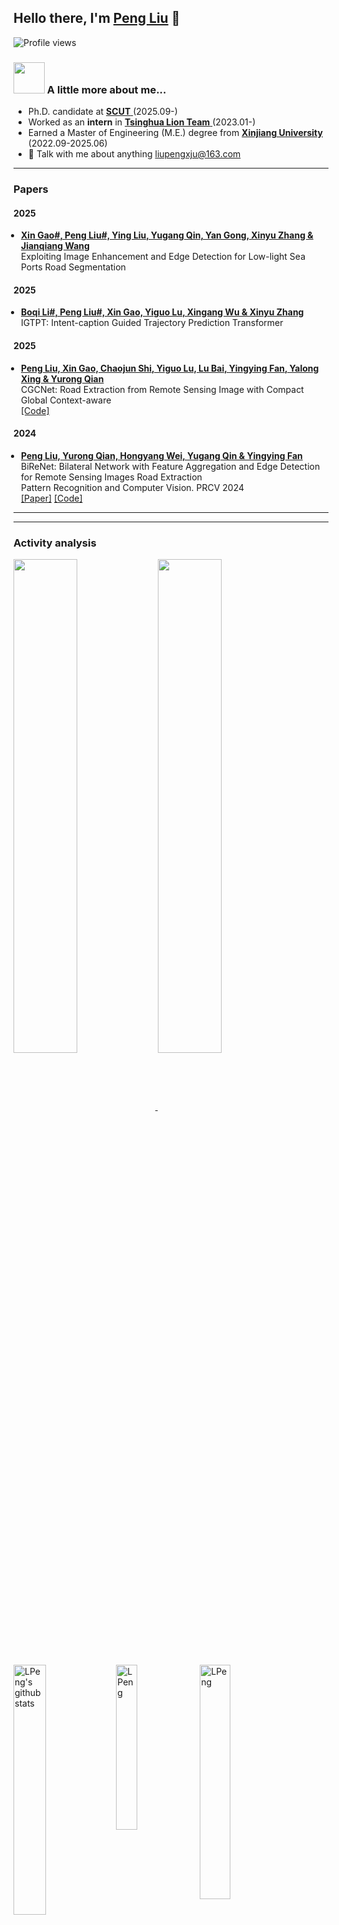 <!-- <p align="center"><img src="assets/whiteflower.jpg"/></p> -->
<!-- <p align="center"><img src="assets/violin1.jpg"/> -->

## Hello there, I'm [Peng Liu](https://github.com/LPeng625) 👋
![Profile views](https://komarev.com/ghpvc/?username=LPeng625&color=brightgreen)


<!-- <img align="left" alt="Readme Quotes" src="https://quotes-github-readme.vercel.app/api?type=horizontal" width='95%'/> -->

  
### <img src="https://media0.giphy.com/media/v1.Y2lkPTc5MGI3NjExa2hod2dwamRndmhrMjJyOTljc3NwNmFlcmlqOXRwaHhwajViNmVjZiZlcD12MV9pbnRlcm5hbF9naWZfYnlfaWQmY3Q9Zw/3NjABnBOieYQE4BpkP/giphy.gif" width="50"> A little more about me...  

- Ph.D. candidate at [**SCUT** ](https://www.scut.edu.cn/) (2025.09-)
- Worked as an **intern** in [**Tsinghua Lion Team** ](https://www.svm.tsinghua.edu.cn/) (2023.01-)
- Earned a Master of Engineering (M.E.) degree from [**Xinjiang University** ](https://www.xju.edu.cn/)  (2022.09-2025.06)
- 💬 Talk with me about anything [liupengxju@163.com](mailto:liupengxju@163.com)

<!-- ### Motto

<img align="center" alt="Readme Quotes" src="./assets/meishuzi.jpg" width='95%'/>
<br/> -->

---

### Papers

#### 2025
<ul style="padding-left:12px;">
    <li>
    	<p>
		<font class="font_nyw_paper_name"><b><a href="https://github.com/LPeng625">Xin Gao#, Peng Liu#, Ying Liu, Yugang Qin, Yan Gong, Xinyu Zhang & Jianqiang Wang</a></b></font><br />
		<font class="font_nyw_paper_title">Exploiting Image Enhancement and Edge Detection for Low-light Sea Ports Road Segmentation</font><br />
     	</p>
   </li>
</ul>

#### 2025
<ul style="padding-left:12px;">
    <li>
    	<p>
		<font class="font_nyw_paper_name"><b><a href="https://github.com/LPeng625">Boqi Li#, Peng Liu#, Xin Gao, Yiguo Lu, Xingang Wu & Xinyu Zhang</a></b></font><br />
		<font class="font_nyw_paper_title">IGTPT: Intent-caption Guided Trajectory Prediction Transformer</font><br />
     	</p>
   </li>
</ul>

#### 2025
<ul style="padding-left:12px;">
    <li>
    	<p>
		<font class="font_nyw_paper_name"><b><a href="https://github.com/LPeng625">Peng Liu, Xin Gao, Chaojun Shi, Yiguo Lu, Lu Bai, Yingying Fan, Yalong Xing & Yurong Qian</a></b></font><br />
		<font class="font_nyw_paper_title">CGCNet: Road Extraction from Remote Sensing Image with Compact Global Context-aware</font><br />
		<a href="https://github.com/LPeng625/CGCNet">[Code]</a>
     	</p>
   </li>
</ul>

#### 2024
<ul style="padding-left:12px;">
    <li>
    	<p>
		<font class="font_nyw_paper_name"><b><a href="https://github.com/LPeng625">Peng Liu, Yurong Qian, Hongyang Wei, Yugang Qin & Yingying Fan</a></b></font><br />
		<font class="font_nyw_paper_title">BiReNet: Bilateral Network with Feature Aggregation and Edge Detection for Remote Sensing Images Road Extraction</font><br />
		<font class="font_nyw_paper_description">Pattern Recognition and Computer Vision. PRCV 2024</font> <font class="font_nyw_paper_ALei"></font><br />
		<a href="https://link.springer.com/chapter/10.1007/978-981-97-8493-6_28">[Paper]</a> <a href="https://github.com/LPeng625/BiReNet">[Code]</a>
     	</p>
   </li>
</ul>

---

<!-- ### Languages and Tools

 <code><img height="20" src="https://raw.githubusercontent.com/devicons/devicon/master/icons/java/java-original.svg"></code>
<code><img height="20" src="https://raw.githubusercontent.com/devicons/devicon/master/icons/linux/linux-original.svg"></code>
<code><img height="20" src="https://raw.githubusercontent.com/devicons/devicon/master/icons/mysql/mysql-original-wordmark.svg"></code>
<code><img height="20" src="https://www.vectorlogo.zone/logos/opencv/opencv-icon.svg"></code>
<code><img height="20" src="https://raw.githubusercontent.com/devicons/devicon/master/icons/python/python-original.svg"></code>
<code><img height="20" src="https://www.vectorlogo.zone/logos/pytorch/pytorch-icon.svg"></code>
<code><img height="20" src="https://raw.githubusercontent.com/devicons/devicon/master/icons/redis/redis-original-wordmark.svg"></code>
<code><img height="20" src="https://www.vectorlogo.zone/logos/springio/springio-icon.svg"></code>
<code><img height="20" src="https://raw.githubusercontent.com/devicons/devicon/master/icons/angularjs/angularjs-original.svg"></code> -->

---

### Activity analysis

<p>
  <a href="https://github.com/LPeng625/CGCNet">
    <img width="45%" align="center" src="https://github-readme-stats.vercel.app/api/pin/?username=LPeng625&repo=CGCNet&theme=nightowl" />
  </a>
  <a href="https://github.com/LPeng625/BiReNet">
    <img width="45%" align="center" src="https://github-readme-stats.vercel.app/api/pin/?username=LPeng625&repo=BiReNet&theme=nightowl" />
  </a>
</p>

<p>
<img width="32%" align="left" src="https://github-readme-stats.vercel.app/api?username=LPeng625&show_icons=true&locale=en&theme=gruvbox" alt="LPeng's github stats" />
&nbsp;<img width="26%" align="left" src="https://github-readme-stats.vercel.app/api/top-langs?username=LPeng625&show_icons=true&locale=en&layout=compact&theme=gruvbox" alt="LPeng" />
&nbsp;<img width="31%" align="left" src="https://github-readme-streak-stats.herokuapp.com/?user=LPeng625&theme=gruvbox" alt="LPeng" />
</p>

<!-- ### Reference

+ [海拥wanghao221](https://github.com/wanghao221/wanghao221)
+ [Github 展示](https://cdmana.com/2021/07/20210727104054480v.html)
+ [Github 打造个人主页](https://kilienazure.com/github-profile-readme/)
+ [KiLien](https://github.com/KiLien)
+ [详细设置](http://wangyuheng.github.io/2020/10/17/github-profile-readme/)
+ [github-readme-stats](https://github.com/anuraghazra/github-readme-stats) -->

